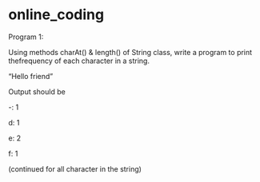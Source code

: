 # online_coding

Program 1:

Using methods charAt() & length() of String class, write a program to print thefrequency of each character in a string.

“Hello friend”


Output should be

-: 1

d: 1

e: 2

f: 1

(continued for all character in the string)
